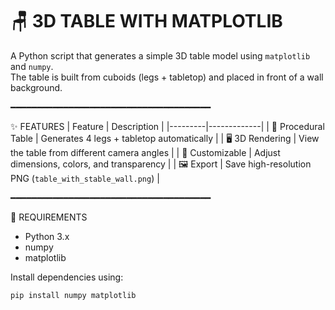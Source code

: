 # 🪑 3D TABLE WITH MATPLOTLIB

A Python script that generates a simple 3D table model using `matplotlib` and `numpy`.  
The table is built from cuboids (legs + tabletop) and placed in front of a wall background.

━━━━━━━━━━━━━━━━━━━━━━━━━━━━━━━━━━━━━━

✨ FEATURES
| Feature | Description |
|---------|-------------|
| 📐 Procedural Table | Generates 4 legs + tabletop automatically |
| 🖥️ 3D Rendering | View the table from different camera angles |
| 🎨 Customizable | Adjust dimensions, colors, and transparency |
| 🖼️ Export | Save high-resolution PNG (`table_with_stable_wall.png`) |

━━━━━━━━━━━━━━━━━━━━━━━━━━━━━━━━━━━━━━

🧩 REQUIREMENTS
- Python 3.x  
- numpy  
- matplotlib  

Install dependencies using:

```bash
pip install numpy matplotlib
